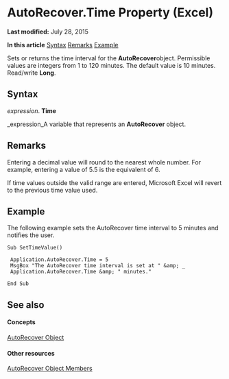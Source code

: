 
# AutoRecover.Time Property (Excel)

 **Last modified:** July 28, 2015

 **In this article**
 [Syntax](#sectionSection0)
 [Remarks](#sectionSection1)
 [Example](#sectionSection2)


Sets or returns the time interval for the  **AutoRecover**object. Permissible values are integers from 1 to 120 minutes. The default value is 10 minutes. Read/write  **Long**.


## Syntax
<a name="sectionSection0"> </a>

 _expression_. **Time**

 _expression_A variable that represents an  **AutoRecover** object.


## Remarks
<a name="sectionSection1"> </a>

Entering a decimal value will round to the nearest whole number. For example, entering a value of 5.5 is the equivalent of 6.

If time values outside the valid range are entered, Microsoft Excel will revert to the previous time value used.


## Example
<a name="sectionSection2"> </a>

The following example sets the AutoRecover time interval to 5 minutes and notifies the user.


```
Sub SetTimeValue() 
 
 Application.AutoRecover.Time = 5 
 MsgBox "The AutoRecover time interval is set at " &amp; _ 
 Application.AutoRecover.Time &amp; " minutes." 
 
End Sub
```


## See also
<a name="sectionSection2"> </a>


#### Concepts


 [AutoRecover Object](02fb24e7-4823-7e52-79d7-3d2726f31227.md)
#### Other resources


 [AutoRecover Object Members](a850ea2f-9e56-4776-f29c-23a5421c4649.md)

